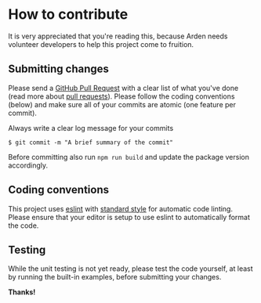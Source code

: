 # How to contribute

It is very appreciated that you're reading this, because Arden needs volunteer developers to help this project come to fruition.

## Submitting changes

Please send a [GitHub Pull Request](https://github.com/manuel-di-iorio/arden/pull/new/master) with a clear list of what you've done (read more about [pull requests](http://help.github.com/pull-requests/)). Please follow the coding conventions (below) and make sure all of your commits are atomic (one feature per commit).

Always write a clear log message for your commits

    $ git commit -m "A brief summary of the commit"

Before committing also run `npm run build` and update the package version accordingly.

## Coding conventions

This project uses [eslint](https://eslint.org/) with [standard style](https://standardjs.com/) for automatic code linting. Please ensure that your editor is setup to use eslint to automatically format the code.

## Testing

While the unit testing is not yet ready, please test the code yourself, at least by running the built-in examples, before submitting your changes.

**Thanks!**
